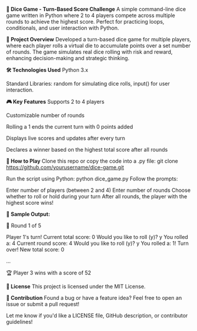 **🎲 Dice Game - Turn-Based Score Challenge**
A simple command-line dice game written in Python where 2 to 4 players compete across multiple rounds to achieve the highest score. Perfect for practicing loops, conditionals, and user interaction with Python.

**📌 Project Overview**
Developed a turn-based dice game for multiple players, where each player rolls a virtual die to accumulate points over a set number of rounds. The game simulates real dice rolling with risk and reward, enhancing decision-making and strategic thinking.

**🛠️ Technologies Used**
Python 3.x

Standard Libraries: random for simulating dice rolls, input() for user interaction.

**🎮 Key Features**
Supports 2 to 4 players

Customizable number of rounds

Rolling a 1 ends the current turn with 0 points added

Displays live scores and updates after every turn

Declares a winner based on the highest total score after all rounds

**🚀 How to Play**
Clone this repo or copy the code into a .py file:
git clone https://github.com/yourusername/dice-game.git

Run the script using Python:
  python dice_game.py
Follow the prompts:

Enter number of players (between 2 and 4)
Enter number of rounds
Choose whether to roll or hold during your turn
After all rounds, the player with the highest score wins!

**🏁 Sample Output:**

🎲 Round 1 of 5

Player 1's turn!
Current total score: 0
Would you like to roll (y)? y
You rolled a: 4
Current round score: 4
Would you like to roll (y)? y
You rolled a: 1! Turn over!
New total score: 0

...

🏆 Player 3 wins with a score of 52

**📄 License**
This project is licensed under the MIT License.

**🙌 Contribution**
Found a bug or have a feature idea?
Feel free to open an issue or submit a pull request!

Let me know if you'd like a LICENSE file, GitHub description, or contributor guidelines!
